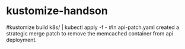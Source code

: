 # kustomize-handson
#kustomize build k8s/ | kubectl apply -f -
#In api-patch.yaml created a strategic merge patch to remove the memcached container from api deployment.
